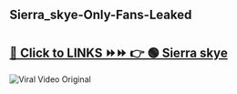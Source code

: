
 ## Sierra_skye-Only-Fans-Leaked

# <h2><a href="https://clipsfans.com/Sierra_skye&ref=git">🔗 Click to LINKS ⏩⏩ 👉 🟢 Sierra skye </a></h2>

<a href="https://clipsfans.com/Sierra_skye&ref=git" rel="nofollow" data-target="animated-image.originalLink"><img src="https://i.ibb.co.com/xMMVF88/686577567.gif" alt="Viral Video Original" style="max-width: 100%; display: inline-block;" data-target="animated-image.originalImage"></a>
